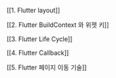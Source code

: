 [[1. Flutter layout]]

[[2. Flutter BuildContext 와 위젯 키]]

[[3. Flutter Life Cycle]]

[[4. Flutter Callback]]

[[5. Flutter 페이지 이동 기술]]

